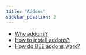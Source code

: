 ```yaml
---
title: "Addons"
sidebar_position: 2
---
```


- [Why addons?](./why)
- [How to install addons?](./how-to-install)
- [How do BEE addons work?](./how-do-addons-work)
